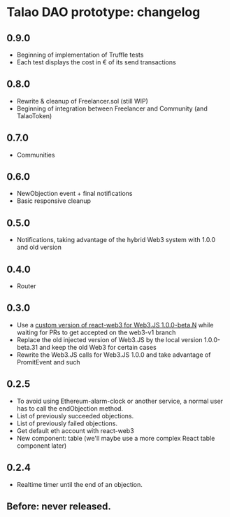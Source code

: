# Talao DAO prototype: changelog

## 0.9.0

+ Beginning of implementation of Truffle tests
+ Each test displays the cost in € of its send transactions

## 0.8.0

+ Rewrite & cleanup of Freelancer.sol (still WIP)
+ Beginning of integration between Freelancer and Community (and TalaoToken)

## 0.7.0

+ Communities

## 0.6.0

+ NewObjection event + final notifications
+ Basic responsive cleanup

## 0.5.0

+ Notifications, taking advantage of the hybrid Web3 system with 1.0.0 and old version

## 0.4.0

+ Router

## 0.3.0

+ Use a [custom version of react-web3 for Web3.JS 1.0.0-beta.N](https://github.com/guix77/react-web3/tree/talao) while waiting for PRs to get accepted on the web3-v1 branch
+ Replace the old injected version of Web3.JS by the local version 1.0.0-beta.31 and keep the old Web3 for certain cases
+ Rewrite the Web3.JS calls for Web3.JS 1.0.0 and take advantage of PromitEvent and such

## 0.2.5

+ To avoid using Ethereum-alarm-clock or another service, a normal user has to call the endObjection method.
+ List of previously succeeded objections.
+ List of previously failed objections.
+ Get default eth account with react-web3
+ New component: table (we'll maybe use a more complex React table component later)

## 0.2.4

+ Realtime timer until the end of an objection.

## Before: never released.
